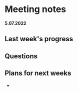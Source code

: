 # Meeting notes
**5.07.2022**
## Last week's progress


## Questions




## Plans for next weeks
- 
